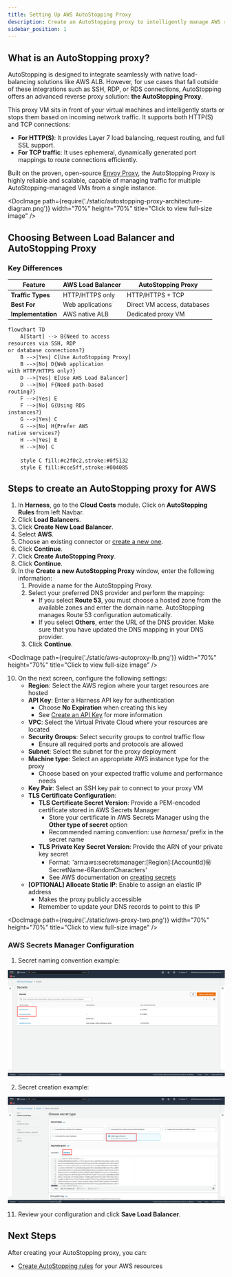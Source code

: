 ```yaml
---
title: Setting Up AWS AutoStopping Proxy
description: Create an AutoStopping proxy to intelligently manage AWS resources based on traffic patterns.
sidebar_position: 1
---
```


## What is an AutoStopping proxy?

AutoStopping is designed to integrate seamlessly with native load-balancing solutions like AWS ALB. However, for use cases that fall outside of these integrations such as SSH, RDP, or RDS connections, AutoStopping offers an advanced reverse proxy solution: **the AutoStopping Proxy**.

This proxy VM sits in front of your virtual machines and intelligently starts or stops them based on incoming network traffic. It supports both HTTP(S) and TCP connections:

- **For HTTP(S)**: It provides Layer 7 load balancing, request routing, and full SSL support.
- **For TCP traffic**: It uses ephemeral, dynamically generated port mappings to route connections efficiently.

Built on the proven, open-source [Envoy Proxy](https://www.envoyproxy.io/), the AutoStopping Proxy is highly reliable and scalable, capable of managing traffic for multiple AutoStopping-managed VMs from a single instance.

<DocImage path={require('./static/autostopping-proxy-architecture-diagram.png')} width="70%" height="70%" title="Click to view full-size image" />

## Choosing Between Load Balancer and AutoStopping Proxy

### Key Differences

| Feature | AWS Load Balancer | AutoStopping Proxy |
|---------|------------------|--------------------|
| **Traffic Types** | HTTP/HTTPS only | HTTP/HTTPS + TCP |
| **Best For** | Web applications | Direct VM access, databases |
| **Implementation** | AWS native ALB | Dedicated proxy VM |

```mermaid
flowchart TD
    A[Start] --> B{Need to access 
resources via SSH, RDP 
or database connections?}
    B -->|Yes| C[Use AutoStopping Proxy]
    B -->|No| D{Web application 
with HTTP/HTTPS only?}
    D -->|Yes| E[Use AWS Load Balancer]
    D -->|No| F{Need path-based 
routing?}
    F -->|Yes| E
    F -->|No| G{Using RDS 
instances?}
    G -->|Yes| C
    G -->|No| H{Prefer AWS 
native services?}
    H -->|Yes| E
    H -->|No| C
    
    style C fill:#c2f0c2,stroke:#0f5132
    style E fill:#cce5ff,stroke:#004085
```




## Steps to create an AutoStopping proxy for AWS

1. In **Harness**, go to the **Cloud Costs** module. Click on **AutoStopping Rules** from left Navbar.
2. Click **Load Balancers**.
3. Click **Create New Load Balancer**.
4. Select **AWS**.
5. Choose an existing connector or [create a new one](/docs/cloud-cost-management/get-started/onboarding-guide/set-up-cost-visibility-for-aws).
6. Click **Continue**.
7. Click **Create AutoStopping Proxy**. 
8. Click **Continue**.
9. In the **Create a new AutoStopping Proxy** window, enter the following information:
    1. Provide a name for the AutoStopping Proxy.
    2. Select your preferred DNS provider and perform the mapping:
        * If you select **Route 53**, you must choose a hosted zone from the available zones and enter the domain name. AutoStopping manages Route 53 configuration automatically. 
        * If you select **Others**, enter the URL of the DNS provider. Make sure that you have updated the DNS mapping in your DNS provider.
    3. Click **Continue**.

<DocImage path={require('./static/aws-autoproxy-lb.png')} width="70%" height="70%" title="Click to view full-size image" />

10. On the next screen, configure the following settings:
    - **Region**: Select the AWS region where your target resources are hosted
    - **API Key**: Enter a Harness API key for authentication
      - Choose **No Expiration** when creating this key
      - See [Create an API Key](/docs/platform/automation/api/api-quickstart) for more information
    - **VPC**: Select the Virtual Private Cloud where your resources are located
    - **Security Groups**: Select security groups to control traffic flow
      - Ensure all required ports and protocols are allowed
    - **Subnet**: Select the subnet for the proxy deployment
    - **Machine type**: Select an appropriate AWS instance type for the proxy
      - Choose based on your expected traffic volume and performance needs
    - **Key Pair**: Select an SSH key pair to connect to your proxy VM
    - **TLS Certificate Configuration**:
      - **TLS Certificate Secret Version**: Provide a PEM-encoded certificate stored in AWS Secrets Manager
        - Store your certificate in AWS Secrets Manager using the **Other type of secret** option
        - Recommended naming convention: use _harness/_ prefix in the secret name
      - **TLS Private Key Secret Version**: Provide the ARN of your private key secret
        - Format: 'arn:aws:secretsmanager:[Region]:[AccountId]:secret:SecretName-6RandomCharacters'
        - See AWS documentation on [creating secrets](https://docs.aws.amazon.com/secretsmanager/latest/userguide/create_secret.html)
    - **[OPTIONAL] Allocate Static IP**: Enable to assign an elastic IP address
      - Makes the proxy publicly accessible
      - Remember to update your DNS records to point to this IP

<DocImage path={require('./static/aws-proxy-two.png')} width="70%" height="70%" title="Click to view full-size image" />

### AWS Secrets Manager Configuration

1. Secret naming convention example:

![AWS Secret naming convention](./static/secret-name-convention-aws.png)

2. Secret creation example:

![AWS Secret creation](./static/secret-creation-aws.png)

11. Review your configuration and click **Save Load Balancer**.

## Next Steps

After creating your AutoStopping proxy, you can:

- [Create AutoStopping rules](/docs/cloud-cost-management/use-ccm-cost-optimization/optimize-cloud-costs-with-intelligent-cloud-auto-stopping-rules/autostopping-for-aws/create-rule-ec2) for your AWS resources

